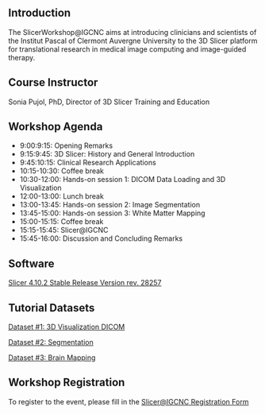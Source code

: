 ## Introduction

The SlicerWorkshop@IGCNC aims at introducing clinicians and scientists of the Institut Pascal of Clermont Auvergne University to the 3D Slicer platform for translational research in medical image computing and image-guided therapy.

## Course Instructor
Sonia Pujol, PhD, Director of 3D Slicer Training and Education

## Workshop Agenda
- 9:00:9:15: Opening Remarks 
- 9:15:9:45: 3D Slicer: History and General Introduction
- 9:45:10:15: Clinical Research Applications
- 10:15-10:30: Coffee break
- 10:30-12:00: Hands-on session 1: DICOM Data Loading and 3D Visualization 
- 12:00-13:00: Lunch break 
- 13:00-13:45: Hands-on session 2: Image Segmentation
- 13:45-15:00: Hands-on session 3: White Matter Mapping
- 15:00-15:15: Coffee break
- 15:15-15:45: Slicer@IGCNC
- 15:45-16:00: Discussion and Concluding Remarks

## Software
[Slicer 4.10.2 Stable Release Version rev. 28257](https://download.slicer.org/)

## Tutorial Datasets
[Dataset #1: 3D Visualization DICOM](https://www.dropbox.com/s/pwalbzpc9k25t7d/3DVisualization_DICOM.zip?dl=0)

[Dataset #2: Segmentation](https://www.dropbox.com/s/hdlduw6oqnf2n72/Meningioma.nrrd?dl=0)

[Dataset #3: Brain Mapping](https://www.dropbox.com/s/xyux3pjbzvmibog/WhiteMatterExplorationData.zip?dl=0)

## Workshop Registration
To register to the event, please fill in the [Slicer@IGCNC Registration Form](https://forms.gle/whudQWaGw98EaXE3A) 
